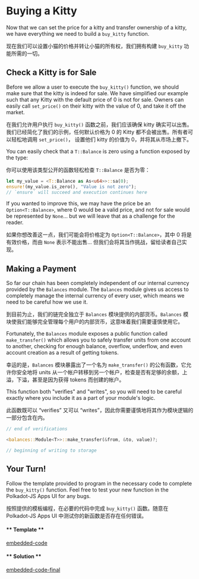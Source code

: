 Buying a Kitty
===

Now that we can set the price for a kitty and transfer ownership of a kitty, we have everything we need to build a `buy_kitty` function.

现在我们可以设置小猫的价格并转让小猫的所有权，我们拥有构建 `buy_kitty` 功能所需的一切。

## Check a Kitty is for Sale

Before we allow a user to execute the `buy_kitty()` function, we should make sure that the kitty is indeed for sale. We have simplified our example such that any Kitty with the default price of 0 is not for sale. Owners can easily call `set_price()` on their kitty with the value of 0, and take it off the market.

在我们允许用户执行 `buy_kitty()` 函数之前，我们应该确保 kitty 确实可以出售。我们已经简化了我们的示例，任何默认价格为 0 的 Kitty 都不会被出售。所有者可以轻松地调用 `set_price()`， 设置他们 kitty 的价值为 0，并将其从市场上撤下。

You can easily check that a `T::Balance` is zero using a function exposed by the type:

你可以使用该类型公开的函数轻松检查 `T::Balance` 是否为零：

```rust
let my_value = <T::Balance as As<u64>>::sa(0);
ensure!(my_value.is_zero(), "Value is not zero");
// `ensure` will succeed and execution continues here
```

If you wanted to improve this, we may have the price be an `Option<T::Balance>`, where 0 would be a valid price, and not for sale would be represented by `None`... but we will leave that as a challenge for the reader.

如果你想改善这一点，我们可能会将价格定为 `Option<T::Balance>`，其中 0 将是有效价格，而由 `None` 表示不能出售... 但我们会将其当作挑战，留给读者自己实现。

## Making a Payment

So far our chain has been completely independent of our internal currency provided by the `Balances` module. The `Balances` module gives us access to completely manage the internal currency of every user, which means we need to be careful how we use it.

到目前为止，我们的链完全独立于 `Balances` 模块提供的内部货币。`Balances` 模块使我们能够完全管理每个用户的内部货币，这意味着我们需要谨慎使用它。

Fortunately, the `Balances` module exposes a public function called `make_transfer()` which allows you to safely transfer units from one account to another, checking for enough balance, overflow, underflow, and even account creation as a result of getting tokens.

幸运的是，`Balances` 模块暴露出了一个名为 `make_transfer()` 的公有函数，它允许你安全地将 units 从一个帐户转移到另一个帐户，检查是否有足够的余额，上溢，下溢，甚至是因为获得 tokens 而创建的帐户。

This function both "verifies" and "writes", so you will need to be careful exactly where you include it as a part of your module's logic.

此函数既可以 “verifies” 又可以 “writes”，因此你需要谨慎地将其作为模块逻辑的一部分包含在内。

```rust
// end of verifications

<balances::Module<T>>::make_transfer(&from, &to, value)?;

// beginning of writing to storage
```

## Your Turn!

Follow the template provided to program in the necessary code to complete the `buy_kitty()` function. Feel free to test your new function in the Polkadot-JS Apps UI for any bugs.

按照提供的模板编程，在必要的代码中完成 `buy_kitty()` 函数。随意在 Polkadot-JS Apps UI 中测试你的新函数是否存在任何错误。

<!-- tabs:start -->

#### ** Template **

[embedded-code](./assets/3.3-template.rs ':include :type=code embed-template')

#### ** Solution **

[embedded-code-final](./assets/3.3-finished-code.rs ':include :type=code embed-final')

<!-- tabs:end -->
